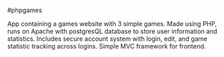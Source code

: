 #phpgames 

App containing a games website with 3 simple games. 
Made using PHP, runs on Apache with postgresQL database to store user information and statistics.
Includes secure account system with login, edit, and game statistic tracking across logins.
Simple MVC framework for frontend. 

